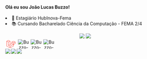 
<h4>Olá eu sou João Lucas Buzzo!</h4>
<li>🔭 Estagiário HubInova-Fema</li>
<li>📚 Cursando Bacharelado Ciência da Computação - FEMA 2/4</li>

<br>
<div align="center">
        <img height="180em"
            src="https://github-readme-stats.vercel.app/api?username=JoBuzzo&show_icons=true&show_icons=true&theme=nightowl&include_all_commits=true&count_private=true" />
        <img height="180em"
            src="https://github-readme-stats.vercel.app/api/top-langs/?username=JoBuzzo&layout=compact&langs_count=7&theme=nightowl" />
</div>
<div style="display: flex; gap:5px;" align="center">
    <img alt="Buzzo-Laravel" height="30" width="35"
        src="https://raw.githubusercontent.com/github/explore/56a826d05cf762b2b50ecbe7d492a839b04f3fbf/topics/laravel/laravel.png">
    <img alt="Buzzo-Laravel" height="30" width="35" src="https://avatars.githubusercontent.com/u/67109815?s=280&v=4">
    <img alt="Buzzo-Laravel" height="30" width="35" src="https://avatars.githubusercontent.com/u/51960834?s=280&v=4">
    <img alt="Buzzo-Laravel" height="30" width="35" src="https://avatars.githubusercontent.com/u/59030169?s=280&v=4">
</div>

<div style="display: flex; gap:2px; " align="center">
    <a href="https://instagram.com/joao.buzzo" target="_blank"><img
            src="https://img.shields.io/badge/-Instagram-%23E4405F?style=for-the-badge&logo=instagram&logoColor=white"></a>
    <a href="mailto:joaolucas.buzzo@gmail.com"><img
            src="https://img.shields.io/badge/-Gmail-%23333?style=for-the-badge&logo=gmail&logoColor=white"></a>
    <a href="https://linkedin.com/in/joão-lucas-buzzo-holzle-006469235" target="_blank"><img
            src="https://img.shields.io/badge/-LinkedIn-%230077B5?style=for-the-badge&logo=linkedin&logoColor=white"></a>
</div>
 

